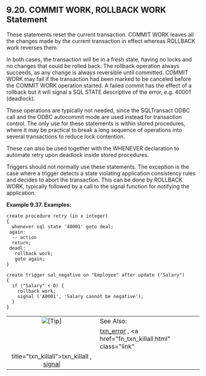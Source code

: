<div>

<div>

<div>

<div>

## 9.20. COMMIT WORK, ROLLBACK WORK Statement

</div>

</div>

</div>

These statements reset the current transaction. COMMIT WORK leaves all
the changes made by the current transaction in effect whereas ROLLBACK
work reverses them.

In both cases, the transaction will be in a fresh state, having no locks
and no changes that could be rolled back. The rollback operation always
succeeds, as any change is always reversible until committed. COMMIT
WORK may fail if the transaction had been marked to be canceled before
the COMMIT WORK operation started. A failed commit has the effect of a
rollback but it will signal a SQL STATE descriptive of the error, e.g.
40001 (deadlock).

These operations are typically not needed, since the SQLTransact ODBC
call and the ODBC autocommit mode are used instead for transaction
control. The only use for these statements is within stored procedures,
where it may be practical to break a long sequence of operations into
several transactions to reduce lock contention.

These can also be used together with the WHENEVER declaration to
automate retry upon deadlock inside stored procedures.

Triggers should not normally use these statements. The exception is the
case where a trigger detects a state violating application consistency
rules and decides to abort the transaction. This can be done by ROLLBACK
WORK, typically followed by a call to the signal function for notifying
the application.

<div>

**Example 9.37. Examples:**

<div>

``` programlisting
create procedure retry (in x integer)
{
  whenever sql state '40001' goto deal;
 again:
  -- action
  return;
 deadl:
   rollback work;
   goto again;
}

create trigger sal_negative on "Employee" after update ("Salary")
{
  if ("Salary" < 0) {
    rollback work;
    signal ('A0001', 'Salary cannot be negative');
  }
}
```

</div>

</div>

  

<div>

|                            |                                                                                                                       |
|:--------------------------:|:----------------------------------------------------------------------------------------------------------------------|
| ![\[Tip\]](images/tip.png) | See Also:                                                                                                             |
|                            | <a href="fn_txn_error.html" class="link" title="txn_error">txn_error</a> , <a href="fn_txn_killall.html" class="link" 
                              title="txn_killall">txn_killall</a> , <a href="fn_signal.html" class="link" title="signal">signal</a>                  |

</div>

</div>
